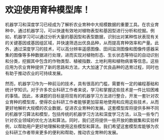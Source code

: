# 欢迎使用育种模型库！

机器学习和深度学习已经成为了解析农业育种中大规模数据的重要工具。在农业育种中，通过机器学习，可以快速有效地对植物表型和基因型进行分析和挖掘。例如，机器学习可以通过分析大量的基因型和表型数据，识别出对某种性状表现有关的关键基因或基因组区域，并快速筛选出优良品种，从而提高育种效率和产量。此外，通过深度学习的技术，可以高分辨率遥感图像、田间监测图像和图像传感器采集的图像等多种数据进行处理，进而实现对植物形态、生长状态等特征的自动识别和分类，挖掘其中包含的作物类型、植被指数、土地利用和植物病害等信息。这些应用为农业育种提供了新的思路和方法，大大加速了优良品种的选育过程，同时也有助于推动农业的可持续发展。

然而，机器学习作为一种前沿的技术，具有很高的门槛，需要有一定的编程基础和统计学知识。对于许多农业科研工作者来说，学习和掌握这些技术是一件比较困难的事情。因此，本课题的目标是将现有的机器学习方法进行整合，开发一套针对农业育种的模型库，使得农业科研工作者能够更加容易地使用和应用这些技术，从而更好地解析大规模的农业数据，促进农业育种的发展。这套模型库将提供多种不同的机器学习算法和模型，包括传统的机器学习方法和深度学习方法，以及一些专门针对农业领域的优化方法和算法。同时，我们还将提供一些开放的数据集和实验样例，以帮助用户更好地理解和使用这些模型和算法。我们希望这套模型库能够为农业科研工作者带来更多的便利和帮助，推动农业育种的发展。
